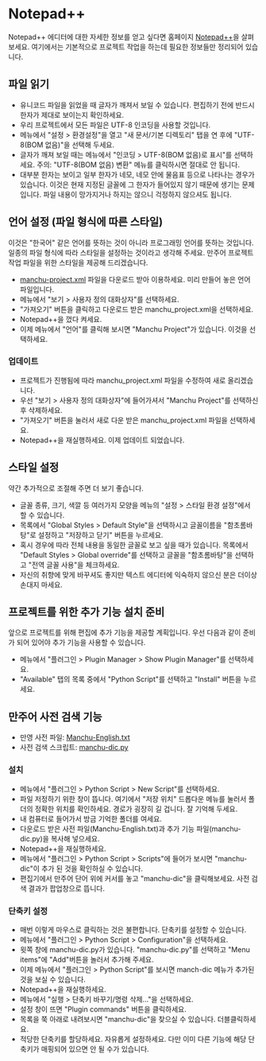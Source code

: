 Notepad++
================================

Notepad++ 에디터에 대한 자세한 정보를 얻고 싶다면 홈페이지 [Notepad++](http://notepad-plus-plus.org)을 살펴보세요. 
여기에서는 기본적으로 프로젝트 작업을 하는데 필요한 정보들만 정리되어 있습니다.

파일 읽기
----------------

* 유니코드 파일을 읽었을 때 글자가 깨져서 보일 수 있습니다. 편집하기 전에 반드시 한자가 제대로 보이는지 확인하세요.
* 우리 프로젝트에서 모든 파일은 UTF-8 인코딩을 사용할 것입니다.
* 메뉴에서 "설정 > 환경설정"을 열고 "새 문서/기본 디렉토리" 탭을 연 후에 "UTF-8(BOM 없음)"을 선택해 두세요.
* 글자가 깨져 보일 때는 메뉴에서 "인코딩 > UTF-8(BOM 없음)로 표시"를 선택하세요. 주의: "UTF-8(BOM 없음) 변환" 메뉴를 클릭하시면 절대로 안 됩니다.
* 대부분 한자는 보이고 일부 한자가 네모, 네모 안에 물음표 등으로 나타나는 경우가 있습니다. 이것은 현재 지정된 글꼴에 그 한자가 들어있지 않기 때문에 생기는 문제입니다. 파일 내용이 망가지거나 하지는 않으니 걱정하지 않으셔도 됩니다.

언어 설정 (파일 형식에 따른 스타일)
--------------------------------

이것은 "한국어" 같은 언어를 뜻하는 것이 아니라 프로그래밍 언어를 뜻하는 것입니다. 일종의 파일 형식에 따라 스타일을 설정하는 것이라고 생각해 주세요. 만주어 프로젝트 작업 파일을 위한 스타일을 제공해 드리겠습니다.

* [manchu-project.xml](manchu-project.xml) 파일을 다운로드 받아 이용하세요. 미리 만들어 놓은 언어 파일입니다.
* 메뉴에서 "보기 > 사용자 정의 대화상자"를 선택하세요. 
* "가져오기" 버튼을 클릭하고 다운로드 받은 manchu_project.xml을 선택하세요. 
* Notepad++을 껐다 켜세요.
* 이제 메뉴에서 "언어"를 클릭해 보시면 "Manchu Project"가 있습니다. 이것을 선택하세요.

### 업데이트

* 프로젝트가 진행됨에 따라 manchu_project.xml 파일을 수정하여 새로 올리겠습니다.
* 우선 "보기 > 사용자 정의 대화상자"에 들어가셔서 "Manchu Project"를 선택하신 후 삭제하세요.
* "가져오기" 버튼을 눌러서 새로 다운 받은 manchu_project.xml 파일을 선택하세요.
* Notepad++을 재실행하세요. 이제 업데이트 되었습니다.

스타일 설정
----------------

약간 추가적으로 조절해 주면 더 보기 좋습니다.

* 글꼴 종류, 크기, 색깔 등 여러가지 모양을 메뉴의 "설정 > 스타일 환경 설정"에서 할 수 있습니다. 
* 목록에서 "Global Styles > Default Style"을 선택하시고 글꼴이름을 "함초롬바탕"로 설정하고 "저장하고 닫기" 버튼을 누르세요.
* 혹시 경우에 따라 전체 내용을 동일한 글꼴로 보고 싶을 때가 있습니다. 목록에서 "Default Styles > Global override"를 선택하고 글꼴을 "함초롬바탕"을 선택하고 "전역 글꼴 사용"을 체크하세요.
* 자신의 취향에 맞게 바꾸셔도 좋지만 텍스트 에디터에 익숙하지 않으신 분은 더이상 손대지 마세요.


프로젝트를 위한 추가 기능 설치 준비
--------------------------------

앞으로 프로젝트를 위해 편집에 추가 기능을 제공할 계획입니다. 우선 다음과 같이 준비가 되어 있어야 추가 기능을 사용할 수 있습니다.

* 메뉴에서 "플러그인 > Plugin Manager > Show Plugin Manager"를 선택하세요. 
* "Available" 탭의 목록 중에서 "Python Script"를 선택하고 "Install" 버튼을 누르세요.

만주어 사전 검색 기능
--------------------------------

* 만영 사전 파일: [Manchu-English.txt](PythonScripts/Manchu-English.txt)
* 사전 검색 스크립트: [manchu-dic.py](PythonScripts/manchu-dic.py)

### 설치 

* 메뉴에서 "플러그인 > Python Script > New Script"를 선택하세요. 
* 파일 저정하기 위한 창이 뜹니다. 여기에서 "저장 위치" 드롭다운 메뉴를 눌러서 폴더의 정확한 위치를 확인하세요. 경로가 굉장히 길 겁니다. 잘 기억해 두세요.
* 내 컴퓨터로 들어가서 방금 기억한 폴더를 여세요.
* 다운로드 받은  사전 파일(Manchu-English.txt)과 추가 기능 파일(manchu-dic.py)을 복사해 넣으세요.
* Notepad++을 재실행하세요.
* 메뉴에서 "플러그인 > Python Script > Scripts"에 들어가 보시면 "manchu-dic"이 추가 된 것을 확인하실 수 있습니다.
* 편집기에서 만주어 단어 위에 커서를 놓고 "manchu-dic"을 클릭해보세요. 사전 검색 결과가 팝업창으로 뜹니다.

### 단축키 설정

* 매번 이렇게 마우스로 클릭하는 것은 불편합니다. 단축키를 설정할 수 있습니다.
* 메뉴에서 "플러그인  > Python Script > Configuration"을 선택하세요. 
* 윗쪽 창에 manchu-dic.py가 있습니다. "manchu-dic.py"를 선택하고 "Menu items"에 "Add"버튼을 놀러서 추가해 주세요.
* 이제 메뉴에서  "플러그인 > Python Script"를 보시면 manch-dic 메뉴가 추가된 것을 보실 수 있습니다.
* Notepad++을 재실행하세요.
* 메뉴에서 "실행 > 단축키 바꾸기/명령 삭제..."을 선택하세요. 
* 설정 창이 뜨면 "Plugin commands" 버튼을 클릭하세요. 
* 목록을 쭉 아래로 내려보시면 "manchu-dic"을 찾으실 수 있습니다. 더블클릭하세요.
* 적당한 단축키를 할당하세요. 자유롭게 설정하세요. 다만 이미 다른 기능에 해당 단축키가 매핑되어 있으면 안 될 수가 있습니다. 
